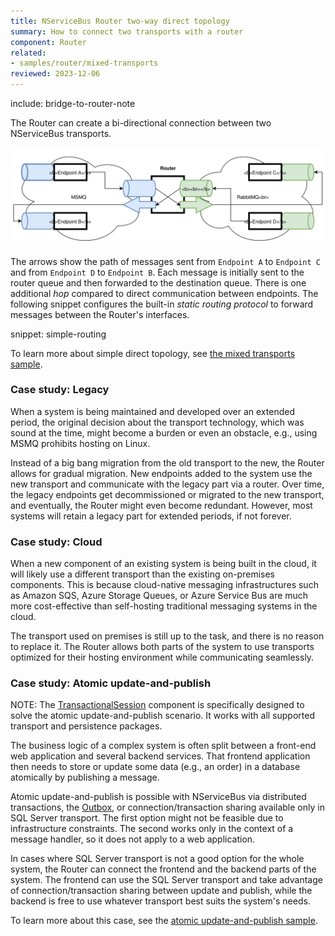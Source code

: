 ```yaml
---
title: NServiceBus Router two-way direct topology
summary: How to connect two transports with a router
component: Router
related:
- samples/router/mixed-transports
reviewed: 2023-12-06
---
```


include: bridge-to-router-note

The Router can create a bi-directional connection between two NServiceBus transports.

![direct](direct.svg)

The arrows show the path of messages sent from `Endpoint A` to `Endpoint C` and from `Endpoint D` to `Endpoint B`. Each message is initially sent to the router queue and then forwarded to the destination queue. There is one additional *hop* compared to direct communication between endpoints. The following snippet configures the built-in *static routing protocol* to forward messages between the Router's interfaces.

snippet: simple-routing

To learn more about simple direct topology, see [the mixed transports sample](/samples/router/mixed-transports).

### Case study: Legacy

When a system is being maintained and developed over an extended period, the original decision about the transport technology, which was sound at the time, might become a burden or even an obstacle, e.g., using MSMQ prohibits hosting on Linux.

Instead of a big bang migration from the old transport to the new, the Router allows for gradual migration. New endpoints added to the system use the new transport and communicate with the legacy part via a router. Over time, the legacy endpoints get decommissioned or migrated to the new transport, and eventually, the Router might even become redundant. However, most systems will retain a legacy part for extended periods, if not forever.

### Case study: Cloud

When a new component of an existing system is being built in the cloud, it will likely use a different transport than the existing on-premises components. This is because cloud-native messaging infrastructures such as Amazon SQS, Azure Storage Queues, or Azure Service Bus are much more cost-effective than self-hosting traditional messaging systems in the cloud.

The transport used on premises is still up to the task, and there is no reason to replace it. The Router allows both parts of the system to use transports optimized for their hosting environment while communicating seamlessly.

### Case study: Atomic update-and-publish

NOTE: The [TransactionalSession](/nservicebus/transactional-session) component is specifically designed to solve the atomic update-and-publish scenario. It works with all supported transport and persistence packages.

The business logic of a complex system is often split between a front-end web application and several backend services. That frontend application then needs to store or update some data (e.g., an order) in a database atomically by publishing a message.

Atomic update-and-publish is possible with NServiceBus via distributed transactions, the [Outbox](/nservicebus/outbox), or connection/transaction sharing available only in SQL Server transport. The first option might not be feasible due to infrastructure constraints. The second works only in the context of a message handler, so it does not apply to a web application.

In cases where SQL Server transport is not a good option for the whole system, the Router can connect the frontend and the backend parts of the system. The frontend can use the SQL Server transport and take advantage of connection/transaction sharing between update and publish, while the backend is free to use whatever transport best suits the system's needs.

To learn more about this case, see the [atomic update-and-publish sample](/samples/router/update-and-publish).
